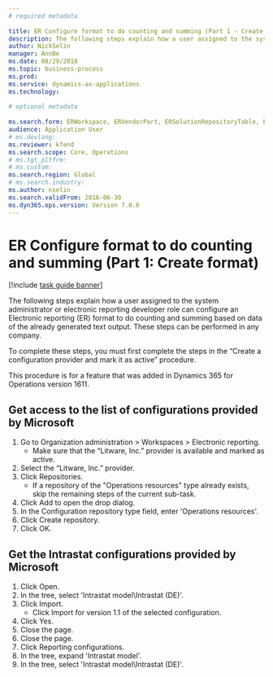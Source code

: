 ```yaml
--- 
# required metadata 
 
title: ER Configure format to do counting and summing (Part 1 - Create format)
description: The following steps explain how a user assigned to the system administrator or electronic reporting developer role can configure an Electronic reporting (ER) format to do counting and summing based on data of the already generated text output. 
author: NickSelin
manager: AnnBe 
ms.date: 08/29/2018
ms.topic: business-process 
ms.prod:  
ms.service: dynamics-ax-applications 
ms.technology:  
 
# optional metadata 
 
ms.search.form: ERWorkspace, ERVendorPart, ERSolutionRepositoryTable, ERSolutionRepositoryCreateDropDialog, ERSolutionImport,  ERSolutionTable   
audience: Application User 
# ms.devlang:  
ms.reviewer: kfend
ms.search.scope: Core, Operations 
# ms.tgt_pltfrm:  
# ms.custom:  
ms.search.region: Global
# ms.search.industry: 
ms.author: nselin
ms.search.validFrom: 2016-06-30 
ms.dyn365.ops.version: Version 7.0.0 
---
```

# ER Configure format to do counting and summing (Part 1: Create format)

[!include [task guide banner](../../includes/task-guide-banner.md)]

The following steps explain how a user assigned to the system administrator or electronic reporting developer role can configure an Electronic reporting (ER) format to do counting and summing based on data of the already generated text output. These steps can be performed in any company.

To complete these steps, you must first complete the steps in the “Create a configuration provider and mark it as active” procedure.

This procedure is for a feature that was added in Dynamics 365 for Operations version 1611.


## Get access to the list of configurations provided by Microsoft
1. Go to Organization administration > Workspaces > Electronic reporting.
    * Make sure that the “Litware, Inc.” provider is available and marked as active.  
2. Select the “Litware, Inc.” provider.
3. Click Repositories.
    * If a repository of the "Operations resources" type already exists, skip the remaining steps of the current sub-task.  
4. Click Add to open the drop dialog.
5. In the Configuration repository type field, enter 'Operations resources'.
6. Click Create repository.
7. Click OK.

## Get the Intrastat configurations provided by Microsoft
1. Click Open.
2. In the tree, select 'Intrastat model\Intrastat (DE)'.
3. Click Import.
    * Click Import for version 1.1 of the selected configuration.  
4. Click Yes.
5. Close the page.
6. Close the page.
7. Click Reporting configurations.
8. In the tree, expand 'Intrastat model'.
9. In the tree, select 'Intrastat model\Intrastat (DE)'.

